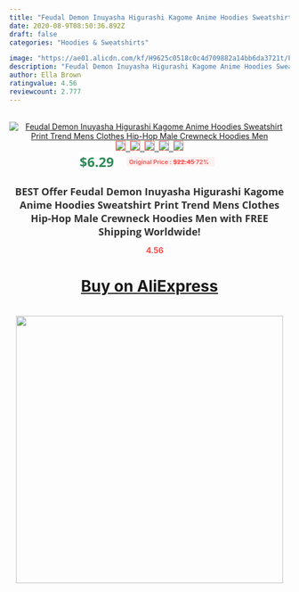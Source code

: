 ```yaml
---
title: "Feudal Demon Inuyasha Higurashi Kagome Anime Hoodies Sweatshirt Print Trend Mens Clothes Hip-Hop Male Crewneck Hoodies Men"
date: 2020-08-9T08:50:36.892Z
draft: false
categories: "Hoodies & Sweatshirts"

image: "https://ae01.alicdn.com/kf/H9625c0518c0c4d709882a14bb6da3721t/Feudal-Demon-Inuyasha-Higurashi-Kagome-Anime-Hoodies-Sweatshirt-Print-Trend-Mens-Clothes-Hip-Hop-Male-Crewneck.jpg"
description: "Feudal Demon Inuyasha Higurashi Kagome Anime Hoodies Sweatshirt Print Trend Mens Clothes Hip-Hop Male Crewneck Hoodies Men"
author: Ella Brown
ratingvalue: 4.56
reviewcount: 2.777
---
```

<br>
<div style="text-align: center;">
<a href="https://s.click.aliexpress.com/e/_As0wDf" target="_blank" rel="nofollow noopener noreferrer"><img alt="Feudal Demon Inuyasha Higurashi Kagome Anime Hoodies Sweatshirt Print Trend Mens Clothes Hip-Hop Male Crewneck Hoodies Men" class="magnifier-image" src="https://ae01.alicdn.com/kf/H9625c0518c0c4d709882a14bb6da3721t/Feudal-Demon-Inuyasha-Higurashi-Kagome-Anime-Hoodies-Sweatshirt-Print-Trend-Mens-Clothes-Hip-Hop-Male-Crewneck.jpg_640x640.jpg">
<br>
<img style="border:1px solid salmon" src="https://ae01.alicdn.com/kf/H9625c0518c0c4d709882a14bb6da3721t/Feudal-Demon-Inuyasha-Higurashi-Kagome-Anime-Hoodies-Sweatshirt-Print-Trend-Mens-Clothes-Hip-Hop-Male-Crewneck.jpg_120x120.jpg">&nbsp;&nbsp;<img style="border:1px solid salmon" src="https://ae01.alicdn.com/kf/Ha640ccabd95f415ebf6fbbc301ce0b61V/Feudal-Demon-Inuyasha-Higurashi-Kagome-Anime-Hoodies-Sweatshirt-Print-Trend-Mens-Clothes-Hip-Hop-Male-Crewneck.jpg_120x120.jpg">&nbsp;&nbsp;<img style="border:1px solid salmon" src="https://ae01.alicdn.com/kf/H57532e619c8b4b02947abfc68c8169c2Y/Feudal-Demon-Inuyasha-Higurashi-Kagome-Anime-Hoodies-Sweatshirt-Print-Trend-Mens-Clothes-Hip-Hop-Male-Crewneck.jpg_120x120.jpg">&nbsp;&nbsp;<img style="border:1px solid salmon" src="https://ae01.alicdn.com/kf/Ha2baf0dee6964cc2ade23d300fdc69b5Y/Feudal-Demon-Inuyasha-Higurashi-Kagome-Anime-Hoodies-Sweatshirt-Print-Trend-Mens-Clothes-Hip-Hop-Male-Crewneck.jpg_120x120.jpg">&nbsp;&nbsp;<img style="border:1px solid salmon" src="https://ae01.alicdn.com/kf/H32376f9734fc422291d020bfe8e13d391/Feudal-Demon-Inuyasha-Higurashi-Kagome-Anime-Hoodies-Sweatshirt-Print-Trend-Mens-Clothes-Hip-Hop-Male-Crewneck.jpg_120x120.jpg"></a></div><br0>
<div style="text-align: center;"><span style="background-color: white; border: 0px; box-sizing: border-box; color: seagreen; display: inline-block; font-family: &quot;open sans&quot; , &quot;arial&quot; , &quot;helvetica&quot; , sans-serif , &quot;heiti&quot;; font-size: 24px; font-stretch: inherit; font-weight: 700; line-height: inherit; margin: 0px 10px 0px 0px; padding: 0px; vertical-align: middle;">$6.29 </span>
<span style="background: rgb(255 , 241 , 241); border-radius: 3px; border: 0px; box-sizing: border-box; color: #ff4747; display: inline-block; font-family: inherit; font-size: 12px; font-stretch: inherit; font-style: inherit; font-variant: inherit; font-weight: 600; line-height: inherit; margin: 0px; padding: 2px 5px; transform: scale(0.9); vertical-align: middle;">Original Price : <b style="text-decoration: line-through;">$22.45 </b> 72%&nbsp;&nbsp;</span></div>
<h1 style="color: #333333; display: inline-block; font-family: &quot;open sans&quot; , &quot;arial&quot; , &quot;helvetica&quot; , sans-serif , &quot;heiti&quot;; font-size: 18px; font-stretch: inherit; font-weight: 700; text-align: center;">BEST Offer Feudal Demon Inuyasha Higurashi Kagome Anime Hoodies Sweatshirt Print Trend Mens Clothes Hip-Hop Male Crewneck Hoodies Men with FREE Shipping Worldwide!</h1>
<div style="color: #ff4747; text-align: center;">
<img src="https://4.bp.blogspot.com/-M0ZcTcb-5uY/XleCXlxnR4I/AAAAAAAAAEc/OrjgMkXV1oMQFaCRZj5HQwOCBcu3w1FegCPcBGAYYCw/s1600/star.png" style="height: 15px;">&nbsp;<b>4.56</b></div>
<div class="button_cont" align="center"><a class="buynow_a" href="https://s.click.aliexpress.com/e/_As0wDf" target="_blank" rel="nofollow noopener noreferrer"><H1>Buy on AliExpress</H1></a></div><br>
<div class="separator" style="clear: both; text-align: center;">
<img src="https://lh3.googleusercontent.com/-pTy5HemUv9M/XlePHvY0dAI/AAAAAAAAAE4/0nX5iRUoIWY8eMW9Dpxeirr157OZliDIgCLcBGAsYHQ/s1600/badge.gif" width="480">
</div>
